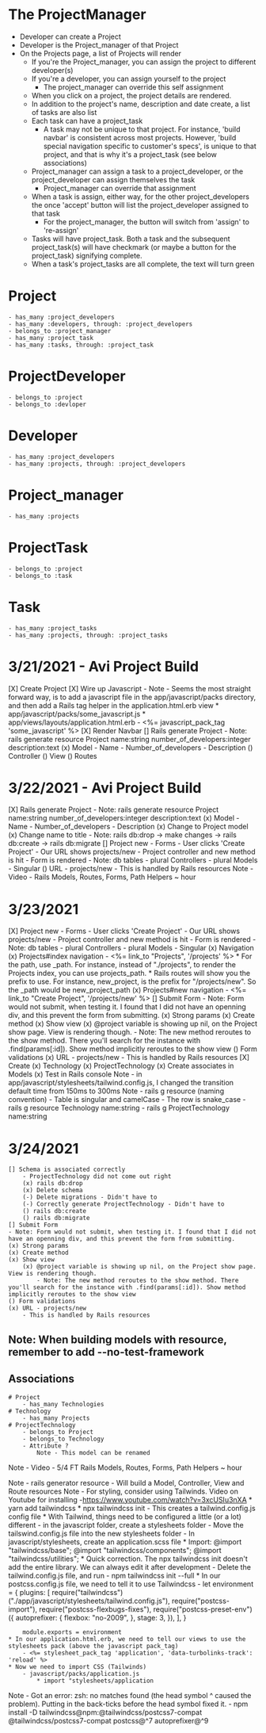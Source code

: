 # The ProjectManager 
- Developer can create a Project
- Developer is the Project_manager of that Project
- On the Projects page, a list of Projects will render
    * If you're the Project_manager, you can assign the project to different developer(s)
    * If you're a developer, you can assign yourself to the project
        - The project_manager can override this self assignment
    * When you click on a project, the project details are rendered. 
    * In addition to the project's name, description and date create, a list of tasks are also list
    * Each task can have a project_task
        - A task may not be unique to that project. For instance, 'build navbar' is consistent across most projects. However, 'build special navigation specific to customer's specs', is unique to that project, and that is why it's a project_task (see below associations)
    * Project_manager can assign a task to a project_developer, or the project_developer can assign themselves the task
        - Project_manager can override that assignment
    * When a task is assign, either way, for the other project_developers the once 'accept' button will list the project_developer assigned to that task
        - For the project_manager, the button will switch from 'assign' to 're-assign'
    * Tasks will have project_task. Both a task and the subsequent project_task(s) will have checkmark (or maybe a button for the project_task) signifying complete. 
    * When a task's project_tasks are all complete, the text will turn green
# Project   
    - has_many :project_developers
    - has_many :developers, through: :project_developers
    - belongs_to :project_manager
    - has_many :project_task
    - has_many :tasks, through: :project_task
# ProjectDeveloper
    - belongs_to :project
    - belongs_to :devloper
# Developer 
    - has_many :project_developers
    - has_many :projects, through: :project_developers
# Project_manager
    - has_many :projects

# ProjectTask
    - belongs_to :project
    - belongs_to :task
# Task
    - has_many :project_tasks
    - has_many :projects, through: :project_tasks




# 3/21/2021 - Avi Project Build
[X] Create Project
[X] Wire up Javascript
    - Note - Seems the most straight forward way, is to add a javascript file in the app/javascript/packs directory, and then add a Rails tag helper in the application.html.erb view 
        * app/javascript/packs/some_javascript.js
        * app/views/layouts/application.html.erb 
            - <%= javascript_pack_tag 'some_javascript' %>
[X] Render Navbar
[] Rails generate Project 
    - Note: rails generate resource Project name:string number_of_developers:integer description:text
    (x) Model
        - Name 
        - Number_of_developers
        - Description
    () Controller
    () View
    () Routes

# 3/22/2021 - Avi Project Build
[X] Rails generate Project 
    - Note: rails generate resource Project name:string number_of_developers:integer description:text
    (x) Model
        - Name 
        - Number_of_developers
        - Description
    (x) Change to Project model
        (x) Change name to title
        - Note: rails db:drop -> make changes -> rails db:create -> rails db:migrate
[] Project new - Forms
    - User clicks 'Create Project'
    - Our URL shows projects/new
    - Project controller and new method is hit
    - Form is rendered
        - Note: db tables - plural
                Controllers - plural
                Models - Singular
    () URL - projects/new
        - This is handled by Rails resources 
Note - Video - Rails Models, Routes, Forms, Path Helpers ~ hour

# 3/23/2021
[X] Project new - Forms
    - User clicks 'Create Project'
    - Our URL shows projects/new
    - Project controller and new method is hit
    - Form is rendered
        - Note: db tables - plural
                Controllers - plural
                Models - Singular
    (x) Navigation
        (x) Projects#index navigation
            - <%= link_to "Projects", '/projects' %>
                * For the path, use _path. For instance, instead of "./projects", to render the Projects index, you can use projects_path.
                * Rails routes will show you the prefix to use. For instance, new_project, is the prefix for "/projects/new". So the _path would be new_project_path
        (x) Projects#new navigation
            - <%= link_to "Create Project", '/projects/new' %>
[] Submit Form 
    - Note: Form would not submit, when testing it. I found that I did not have an openning div, and this prevent the form from submitting.
    (x) Strong params 
    (x) Create method
    (x) Show view 
        (x) @project variable is showing up nil, on the Project show page. View is rendering though.
            - Note: The new method reroutes to the show method. There you'll search for the instance with .find(params[:id]). Show method implicitly reroutes to the show view
    () Form validations
    (x) URL - projects/new
        - This is handled by Rails resources 
[X] Create 
    (x) Technology
    (x) ProjectTechnology
    (x) Create associates in Models
    (x) Test in Rails console
Note - in app/javascript/stylesheets/tailwind.config.js, I changed the transition default time from 150ms to 300ms
Note - rails g resource (naming convention)
    - Table is singular and camelCase
    - The row is snake_case
    - rails g resource Technology name:string
    - rails g ProjectTechnology name:string

# 3/24/2021
    [] Schema is associated correctly
        - ProjectTechnology did not come out right
        (x) rails db:drop
        (x) Delete schema
        (-) Delete migrations - Didn't have to
        (-) Correctly generate ProjectTechnology - Didn't have to
        () rails db:create
        () rails db:migrate
    [] Submit Form 
    - Note: Form would not submit, when testing it. I found that I did not have an openning div, and this prevent the form from submitting.
    (x) Strong params 
    (x) Create method
    (x) Show view 
        (x) @project variable is showing up nil, on the Project show page. View is rendering though.
            - Note: The new method reroutes to the show method. There you'll search for the instance with .find(params[:id]). Show method implicitly reroutes to the show view
    () Form validations
    (x) URL - projects/new
        - This is handled by Rails resources 
## Note: When building models with resource, remember to add --no-test-framework
## Associations
    # Project
        - has_many Technologies
    # Technology
        - has_many Projects
    # ProjectTechnology
        - belongs_to Project
        - belongs_to Technology
        - Attribute ? 
            Note - This model can be renamed
Note - Video - 5/4 FT Rails Models, Routes, Forms, Path Helpers ~ hour

Note - rails generator resource - Will build a Model, Controller, View and Route resources
Note - For styling, consider using Tailwinds. Video on Youtube for installing -https://www.youtube.com/watch?v=3xcUSIu3nXA
    * yarn add tailwindcss
    * npx tailwindcss init
        - This creates a tailwind.config.js config file
    * With Tailwind, things need to be configured a little (or a lot) different
        - in the javascript folder, create a stylesheets folder
            - Move the tailswind.config.js file into the new stylesheets folder
            - In javascript/stylesheets, create an application.scss file
                * Import: 
                    @import "tailwindcss/base";
                    @import "tailwindcss/components";
                    @import "tailwindcss/utilities";
    * Quick correction. The npx tailwindcss init doesn't add the entire library. We can always edit it after development
        - Delete the tailwind.config.js file, and run
        - npm tailwindcss init --full
    * In our postcss.config.js file, we need to tell it to use Tailwindcss
        - let environment = {
            plugins: [
                require("tailwindcss")("./app/javascript/stylesheets/tailwind.config.js"),
                require("postcss-import"),
                require("postcss-flexbugs-fixes"),
                require("postcss-preset-env")({
                    autoprefixer: {
                    flexbox: "no-2009",
                    },
                    stage: 3,
                }),
            ],
        }

        module.exports = environment
    * In our application.html.erb, we need to tell our views to use the stylesheets pack (above the javascript pack_tag)
        - <%= stylesheet_pack_tag 'application', 'data-turbolinks-track': 'reload' %>
    * Now we need to import CSS (Tailwinds)
        - javascript/packs/application.js
            * import "stylesheets/application
Note - Got an error: zsh: no matches found (the head symbol ^ caused the problem). Putting in the back-ticks before the head symbol fixed it.
    - npm install -D tailwindcss@npm:@tailwindcss/postcss7-compat @tailwindcss/postcss7-compat postcss@\^7 autoprefixer@\^9



   